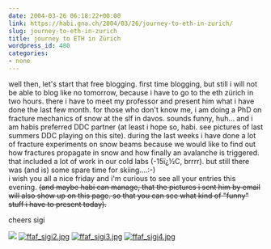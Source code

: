 ```yaml
---
date: 2004-03-26 06:18:22+00:00
link: https://habi.gna.ch/2004/03/26/journey-to-eth-in-zurich/
slug: journey-to-eth-in-zurich
title: journey to ETH in Zürich
wordpress_id: 480
categories:
- none
---
```


well then, let's start that free blogging. first time blogging, but still i will not be able to blog like no tomorrow, because i have to go to the eth zürich in two hours. there i have to meet my professor and present him what i have done the last few month. for those who don't know me, i am doing a PhD on fracture mechanics of snow at the slf in davos. sounds funny, huh... and i am habis preferred DDC partner (at least i hope so, habi. see pictures of last summers DDC playing on this site). during the last weeks i have done a lot of fracture experiments on snow beams because we would like to find out how fractures propagate in snow and how finally an avalanche is triggered. that included a lot of work in our cold labs (-15ï¿½C, brrrr). but still there was (and is) some spare time for skiing....:-)  
i wish you all a nice friday and i'm curious to see all your entries this evening. <strike>(and maybe habi can manage, that the pictures i sent him by email will also show up on this page. so that you can see what kind of "funny" stuff i have to present today).</strike>

cheers 
sigi

[![](https://habi.gna.ch/blog/images/ffaf_sigi1-thumb.jpg)](https://habi.gna.ch/blog/images/ffaf_sigi1.jpg) [![ffaf_sigi2.jpg](https://habi.gna.ch/blog/images/ffaf_sigi2-thumb.jpg)](https://habi.gna.ch/blog/images/ffaf_sigi2.jpg) [![ffaf_sigi3.jpg](https://habi.gna.ch/blog/images/ffaf_sigi3-thumb.jpg)](https://habi.gna.ch/blog/images/ffaf_sigi3.jpg) [![ffaf_sigi4.jpg](https://habi.gna.ch/blog/images/ffaf_sigi4-thumb.jpg)](https://habi.gna.ch/blog/images/ffaf_sigi4.jpg)
